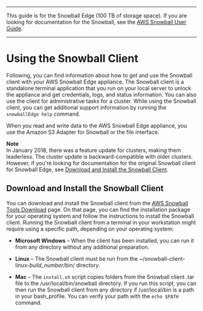 --------

This guide is for the Snowball Edge \(100 TB of storage space\)\. If you are looking for documentation for the Snowball, see the [AWS Snowball User Guide](http://docs.aws.amazon.com/snowball/latest/ug/whatissnowball.html)\.

--------

# Using the Snowball Client<a name="using-client"></a>

Following, you can find information about how to get and use the Snowball client with your AWS Snowball Edge appliance\. The Snowball client is a standalone terminal application that you run on your local server to unlock the appliance and get credentials, logs, and status information\. You can also use the client for administrative tasks for a cluster\. While using the Snowball client, you can get additional support information by running the `snowballEdge help` command\.

When you read and write data to the AWS Snowball Edge appliance, you use the Amazon S3 Adapter for Snowball or the file interface\.

**Note**  
In January 2018, there was a feature update for clusters, making them leaderless\. The cluster update is backward\-compatible with older clusters\. However, if you're looking for documentation for the original Snowball client for Snowball Edge, see [Download and Install the Snowball Client](old-using-client.md#old-download-client)\.

## Download and Install the Snowball Client<a name="download-client"></a>

You can download and install the Snowball client from the [AWS Snowball Tools Download](http://aws.amazon.com/snowball/tools) page\. On that page, you can find the installation package for your operating system and follow the instructions to install the Snowball client\. Running the Snowball client from a terminal in your workstation might require using a specific path, depending on your operating system:

+ **Microsoft Windows** – When the client has been installed, you can run it from any directory without any additional preparation\.

+ **Linux** – The Snowball client must be run from the \~/snowball\-client\-linux\-*build\_number*/bin/ directory\.

+ **Mac** – The `install.sh` script copies folders from the Snowball client \.tar file to the /usr/local/bin/snowball directory\. If you run this script, you can then run the Snowball client from any directory if /usr/local/bin is a path in your bash\_profile\. You can verify your path with the `echo $PATH` command\.